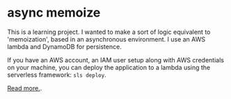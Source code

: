 # async memoize

This is a learning project. I wanted to make a sort of logic equivalent to 'memoization', based in an asynchronous environment. I use an AWS lambda and DynamoDB for persistence.

If you have an AWS account, an IAM user setup along with AWS credentials on your machine, you can deploy the application to a lambda using the serverless framework: `sls deploy`.

[Read more.](https://bergsans.net/essays/2021-05-24-simple-asynchronous-memoizer).
